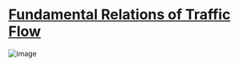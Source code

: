 # [Fundamental Relations of Traffic Flow](https://www.civil.iitb.ac.in/tvm/nptel/512_FundRel/web/web.html)
![image](https://user-images.githubusercontent.com/47146812/159201600-ef938201-7a89-47d6-b0e1-2a54b2bc8449.png)
